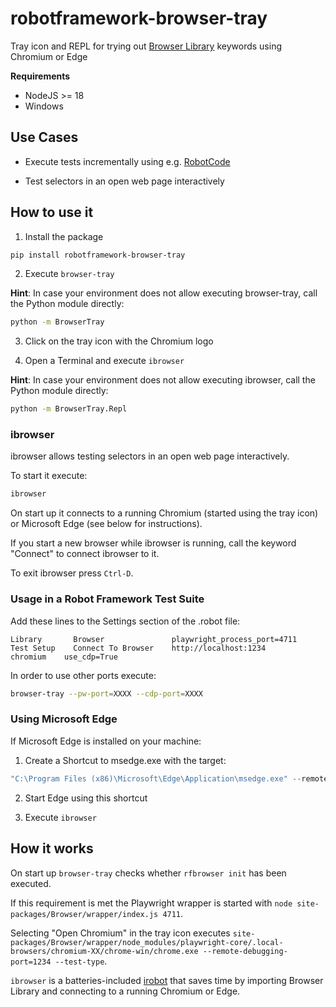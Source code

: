 # robotframework-browser-tray

Tray icon and REPL for trying out [Browser Library](https://robotframework-browser.org/) keywords using Chromium or Edge


**Requirements**

- NodeJS >= 18
- Windows


## Use Cases

- Execute tests incrementally using e.g. [RobotCode](https://github.com/d-biehl/robotcode)

- Test selectors in an open web page interactively


## How to use it

1. Install the package

```bash
pip install robotframework-browser-tray
```

2. Execute `browser-tray`

**Hint**: In case your environment does not allow executing browser-tray, call the Python module directly:

```bash
python -m BrowserTray
```

3. Click on the tray icon with the Chromium logo

4. Open a Terminal and execute `ibrowser`

**Hint**: In case your environment does not allow executing ibrowser, call the Python module directly:

```bash
python -m BrowserTray.Repl
```

### ibrowser

ibrowser allows testing selectors in an open web page interactively. 

To start it execute:

```bash
ibrowser
```

On start up it connects to a running Chromium (started using the tray icon) or Microsoft Edge (see below for instructions).

If you start a new browser while ibrowser is running, call the keyword "Connect" to connect ibrowser to it.

To exit ibrowser press `Ctrl-D`.

### Usage in a Robot Framework Test Suite

Add these lines to the Settings section of the .robot file:

```robotframework
Library       Browser               playwright_process_port=4711
Test Setup    Connect To Browser    http://localhost:1234            chromium    use_cdp=True
```

In order to use other ports execute:

```bash
browser-tray --pw-port=XXXX --cdp-port=XXXX
``` 


### Using Microsoft Edge

If Microsoft Edge is installed on your machine:

1. Create a Shortcut to msedge.exe with the target:

```powershell
"C:\Program Files (x86)\Microsoft\Edge\Application\msedge.exe" --remote-debugging-port=1234 --user-data-dir=C:\Users\YOUR_USER\RFEdgeProfile
```

2. Start Edge using this shortcut

3. Execute `ibrowser`


## How it works

On start up `browser-tray` checks whether `rfbrowser init` has been executed.

If this requirement is met the Playwright wrapper is started with `node site-packages/Browser/wrapper/index.js 4711`.

Selecting "Open Chromium" in the tray icon executes `site-packages/Browser/wrapper/node_modules/playwright-core/.local-browsers/chromium-XX/chrome-win/chrome.exe --remote-debugging-port=1234 --test-type`.

`ibrowser` is a batteries-included [irobot](https://pypi.org/project/robotframework-debug/) that saves time by importing Browser Library and connecting to a running Chromium or Edge.
